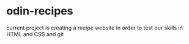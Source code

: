 # odin-recipes

current project is creating a recipe website in order to test our skills in HTML and CSS and git